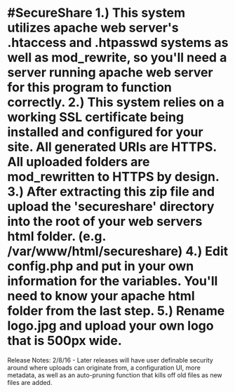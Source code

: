 #SecureShare
1.) This system utilizes apache web server's .htaccess and .htpasswd systems as well as mod_rewrite, so you'll need a server running apache web server for this program to function correctly.
2.) This system relies on a working SSL certificate being installed and configured for your site. All generated URIs are HTTPS. All uploaded folders are mod_rewritten to HTTPS by design.
3.) After extracting this zip file and upload the 'secureshare' directory into the root of your web servers html folder. (e.g. /var/www/html/secureshare)
4.) Edit config.php and put in your own information for the variables. You'll need to know your apache html folder from the last step.
5.) Rename logo.jpg and upload your own logo that is 500px wide.
========
Release Notes:
2/8/16 - Later releases will have user definable security around where uploads can originate from, a configuration UI, more metadata, as well as an auto-pruning function that kills off old files as new files are added.